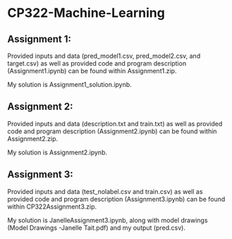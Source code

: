 # CP322-Machine-Learning
Assignment 1:
------------------------
Provided inputs and data (pred_model1.csv, pred_model2.csv, and target.csv) as well as provided code and program description (Assignment1.ipynb) can be found within Assignment1.zip.

My solution is Assignment1_solution.ipynb.

Assignment 2:
------------------------
Provided inputs and data (description.txt and train.txt) as well as provided code and program description (Assignment2.ipynb) can be found within Assignment2.zip.

My solution is Assignment2.ipynb.

Assignment 3:
------------------------
Provided inputs and data (test_nolabel.csv and train.csv) as well as provided code and program description (Assignment3.ipynb) can be found within CP322Assignment3.zip.

My solution is JanelleAssignment3.ipynb, along with model drawings (Model Drawings -Janelle Tait.pdf) and my output (pred.csv).
